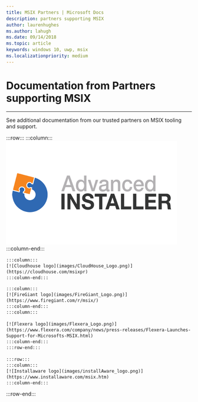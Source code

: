 ```yaml
---
title: MSIX Partners | Microsoft Docs
description: partners supporting MSIX
author: laurenhughes
ms.author: lahugh
ms.date: 09/14/2018
ms.topic: article
keywords: windows 10, uwp, msix
ms.localizationpriority: medium
---
```


# Documentation from Partners supporting MSIX
<hr />
See additional documentation from our trusted partners on MSIX tooling and support.

:::row:::
    :::column:::
    [![Advanced Installer logo](images/AdvancedInstaller_Logo.png)](https://www.advancedinstaller.com/desktop-bridge)
    :::column-end:::
<!--    
	:::column:::
    [![Camwood logo](images/Camwood_Logo.jpg)](http://camwood.com/windows-10/)
    :::column-end:::
-->
<!--
    :::column:::
     [![Apptimized logo](images/Apptimized_Logo.png)](https://www.apptimized.com/solutions/)  
    :::column-end:::
-->
    :::column:::
	[![Cloudhouse logo](images/CloudHouse_Logo.png)](https://cloudhouse.com/msixpr)     
	:::column-end:::
<!--
    :::column:::
	[![Emco logo](images/EMCO_Software_Logo.png)](https://emcosoftware.com/msi-package-builder)
    :::column-end:::
-->
	:::column:::
	[![FireGiant logo](images/FireGiant_Logo.png)](https://www.firegiant.com/r/msix/)     
	:::column-end:::
    :::column:::

	[![Flexera logo](images/Flexera_Logo.png)](https://www.flexera.com/company/news/press-releases/Flexera-Launches-Support-for-Microsofts-MSIX.html)    
	:::column-end:::
	:::row-end:::

	:::row:::
	:::column:::
	[![Installaware logo](images/installAware_logo.png)](https://www.installaware.com/msix.htm)     
	:::column-end:::
<!--
    :::column:::
	[![Raynet logo](images/Raynet_Logo.png)](https://raynet.de/en/Raynet-Products/RayPackStudio)
	:::column-end:::
-->
:::row-end:::


